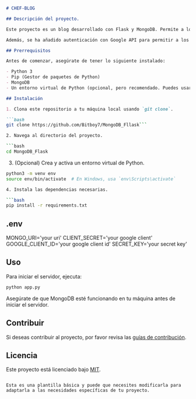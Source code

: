 


```markdown

# CHEF-BLOG

## Descripción del proyecto.

Este proyecto es un blog desarrollado con Flask y MongoDB. Permite a los usuarios crear y gestionar publicaciones en el blog. Utiliza una base de datos MongoDB para almacenar la información de las publicaciones y los usuarios.

Además, se ha añadido autenticación con Google API para permitir a los usuarios iniciar sesión con sus cuentas de Google. Esto proporciona una capa adicional de seguridad y facilita el acceso al blog.

## Prerrequisitos

Antes de comenzar, asegúrate de tener lo siguiente instalado:

- Python 3
- Pip (Gestor de paquetes de Python)
- MongoDB
- Un entorno virtual de Python (opcional, pero recomendado. Puedes usar `venv` o `conda`)

## Instalación

1. Clona este repositorio a tu máquina local usando `git clone`.

```bash
git clone https://github.com/Bitboy7/MongoDB_Fllask```

2. Navega al directorio del proyecto.

```bash
cd MongoDB_Flask
```

3. (Opcional) Crea y activa un entorno virtual de Python.

```bash
python3 -m venv env
source env/bin/activate  # En Windows, usa `env\Scripts\activate`

4. Instala las dependencias necesarias.

```bash
pip install -r requirements.txt
```
## .env

MONGO_URI='your uri'
CLIENT_SECRET='your google client'
GOOGLE_CLIENT_ID='your google client id'
SECRET_KEY='your secret key'

## Uso

Para iniciar el servidor, ejecuta:

```bash
python app.py
```

Asegúrate de que MongoDB esté funcionando en tu máquina antes de iniciar el servidor.

## Contribuir

Si deseas contribuir al proyecto, por favor revisa las [guías de contribución](CONTRIBUTING.md).

## Licencia

Este proyecto está licenciado bajo [MIT](LICENSE).
```

Esta es una plantilla básica y puede que necesites modificarla para adaptarla a las necesidades específicas de tu proyecto.
